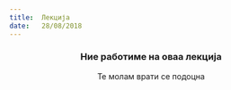 ```yaml
---
title:  Лекција
date:   28/08/2018
---
```


### <center>Ние работиме на оваа лекција</center>
<center>Те молам врати се подоцна</center>